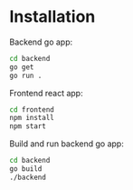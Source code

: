 # Installation
Backend go app:
```bash
cd backend
go get
go run .
```
Frontend react app:
```bash
cd frontend
npm install
npm start
```

Build and run backend go app:
```bash
cd backend
go build
./backend
```